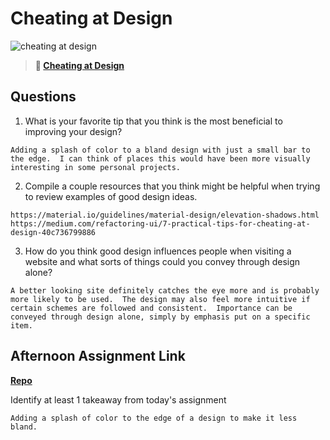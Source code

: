 # Cheating at Design

![cheating at design](https://bcw.blob.core.windows.net/public/img/courses/5247609446691139)

> **📖 [Cheating at Design](https://codeworksacademy.com/fs-student-guide/resources/wk1/04-Cheating-at-Design)**

## Questions

1. What is your favorite tip that you think is the most beneficial to improving your design?
````
Adding a splash of color to a bland design with just a small bar to the edge.  I can think of places this would have been more visually interesting in some personal projects.
````
2. Compile a couple resources that you think might be helpful when trying to review examples of good design ideas.
````
https://material.io/guidelines/material-design/elevation-shadows.html
https://medium.com/refactoring-ui/7-practical-tips-for-cheating-at-design-40c736799886
````
3. How do you think good design influences people when visiting a website and what sorts of things could you convey through design alone?
````
A better looking site definitely catches the eye more and is probably more likely to be used.  The design may also feel more intuitive if certain schemes are followed and consistent.  Importance can be conveyed through design alone, simply by emphasis put on a specific item.
````
## Afternoon Assignment Link

**[Repo](https://github.com/coombsab/bcw-clone-site)**

Identify at least 1 takeaway from today's assignment
````
Adding a splash of color to the edge of a design to make it less bland.
````